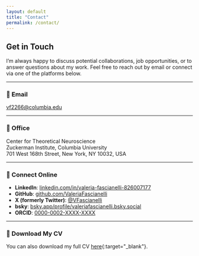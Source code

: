 ```yaml
---
layout: default
title: "Contact"
permalink: /contact/
---
```


<div class="content-wrapper" markdown="1">

## Get in Touch

I’m always happy to discuss potential collaborations, job opportunities, or to answer questions about my work. Feel free to reach out by email or connect via one of the platforms below.

---

### 📧 Email

[ vf2266@columbia.edu ](mailto:vf2266@columbia.edu)

---

### 🏢 Office

Center for Theoretical Neuroscience  
Zuckerman Institute, Columbia University  
701 West 168th Street, New York, NY 10032, USA

---

### 🔗 Connect Online

- **LinkedIn**: [linkedin.com/in/valeria-fascianelli-826007177](https://www.linkedin.com/in/valeria-fascianelli-826007177)  
- **GitHub**: [github.com/ValeriaFascianelli](https://github.com/ValeriaFascianelli)  
- **X (formerly Twitter)**: [@VFascianelli](https://x.com/VFascianelli)  
- **bsky**: [bsky.app/profile/valeriafascianelli.bsky.social](https://bsky.app/profile/valeriafascianelli.bsky.social)  
- **ORCID**: [0000-0002-XXXX-XXXX](https://orcid.org/0000-0002-XXXX-XXXX)  

---

### 📄 Download My CV

You can also download my full CV [here](/assets/pdf/CV_Valeria_Fascianelli.pdf){:target="_blank"}.

</div>
